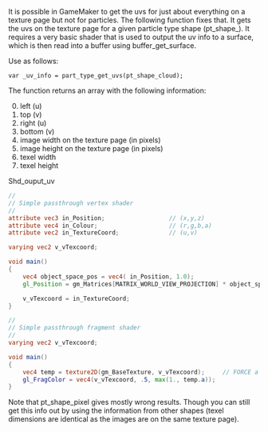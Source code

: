 It is possible in GameMaker to get the uvs for just about everything on a texture page but not for particles. The following function fixes that. It gets the uvs on the texture page for a given particle type shape (pt_shape_).
It requires a very basic shader that is used to output the uv info to a surface, which is then read into a buffer using buffer_get_surface.

Use as follows:  
```gml
var _uv_info = part_type_get_uvs(pt_shape_cloud);
```

The function returns an array with the following information:

0. left (u)
1. top (v)
2. right (u)
3. bottom (v)
4. image width on the texture page (in pixels)
5. image height on the texture page (in pixels)
6. texel width
7. texel height

Shd_ouput_uv  
```GLSL ES
//
// Simple passthrough vertex shader
//
attribute vec3 in_Position;                  // (x,y,z)
attribute vec4 in_Colour;                    // (r,g,b,a)
attribute vec2 in_TextureCoord;              // (u,v)

varying vec2 v_vTexcoord;

void main()
{
    vec4 object_space_pos = vec4( in_Position, 1.0);
    gl_Position = gm_Matrices[MATRIX_WORLD_VIEW_PROJECTION] * object_space_pos;

    v_vTexcoord = in_TextureCoord;
}

//
// Simple passthrough fragment shader
//
varying vec2 v_vTexcoord;

void main()
{
    vec4 temp = texture2D(gm_BaseTexture, v_vTexcoord);     // FORCE a lookup!
    gl_FragColor = vec4(v_vTexcoord, .5, max(1., temp.a));
}
```

Note that pt_shape_pixel gives mostly wrong results. Though you can still get this info out by using the information from other shapes (texel dimensions are identical as the images are on the same texture page).